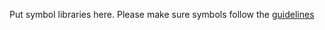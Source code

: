 Put symbol libraries here. Please make sure symbols follow the [guidelines](https://wiki.illinois.edu/wiki/display/ILSPACESOC/Symbol+Design+Guidelines)
